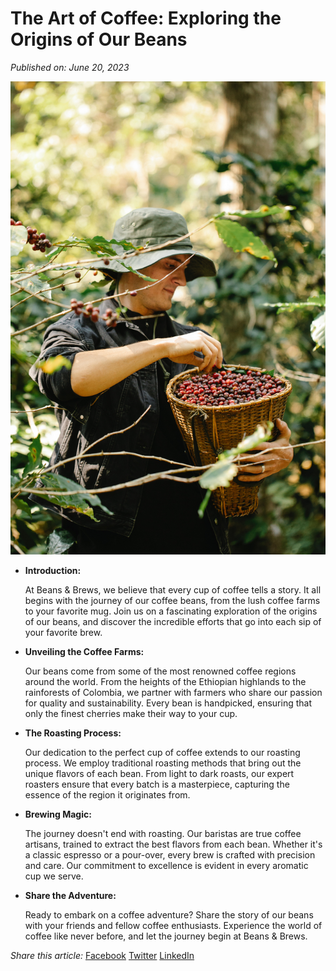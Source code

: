 # **The Art of Coffee: Exploring the Origins of Our Beans**

*Published on: June 20, 2023*


![Coffee Farm](../public/images/cfarm.jpg)

- **Introduction:**

    At Beans & Brews, we believe that every cup of coffee tells a story. It all begins with the journey of our coffee beans, from the lush coffee farms to your favorite mug. Join us on a fascinating exploration of the origins of our beans, and discover the incredible efforts that go into each sip of your favorite brew.

- **Unveiling the Coffee Farms:**

    Our beans come from some of the most renowned coffee regions around the world. From the heights of the Ethiopian highlands to the rainforests of Colombia, we partner with farmers who share our passion for quality and sustainability. Every bean is handpicked, ensuring that only the finest cherries make their way to your cup.

- **The Roasting Process:**

    Our dedication to the perfect cup of coffee extends to our roasting process. We employ traditional roasting methods that bring out the unique flavors of each bean. From light to dark roasts, our expert roasters ensure that every batch is a masterpiece, capturing the essence of the region it originates from.

- **Brewing Magic:**

    The journey doesn't end with roasting. Our baristas are true coffee artisans, trained to extract the best flavors from each bean. Whether it's a classic espresso or a pour-over, every brew is crafted with precision and care. Our commitment to excellence is evident in every aromatic cup we serve.

- **Share the Adventure:**

    Ready to embark on a coffee adventure? Share the story of our beans with your friends and fellow coffee enthusiasts. Experience the world of coffee like never before, and let the journey begin at Beans & Brews.

*Share this article:*
[Facebook](https://www.facebook.com/share?url=article-url)
[Twitter](https://twitter.com/share?url=article-url)
[LinkedIn](https://www.linkedin.com/shareArticle?url=article-url)



